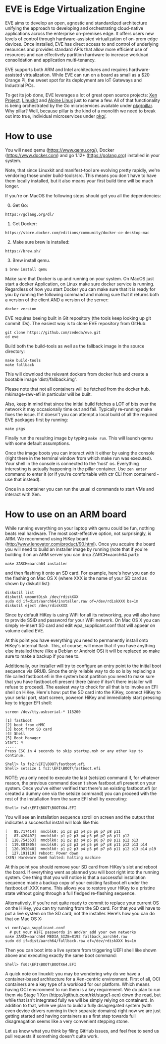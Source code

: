 # EVE is Edge Virtualization Engine

EVE aims to develop an open, agnostic and standardized architecture unifying the approach to developing and orchestrating cloud-native applications across the enterprise on-premises edge. It offers users new levels of control through hardware-assisted virtualization of on-prem edge devices. Once installed, EVE has direct access to and control of underlying resources and provides standard APIs that allow more efficient use of resources and can effectively partition hardware to increase workload consolidation and application multi-tenancy.

EVE supports both ARM and Intel architectures and requires hardware-assisted virtualization. While EVE can run on a board as small as a $20 Orange Pi, the sweet spot for its deployment are IoT Gateways and Industrial PCs.

To get its job done, EVE leverages a lot of great open source projects: [Xen Project](https://xenproject.org/), [Linuxkit](https://github.com/linuxkit/linuxkit) and [Alpine Linux](https://alpinelinux.org/) just to name a few. All of that functionality is being orchestrated by the Go microservices available under [pkg/pillar](pkg/pillar). Why pillar? Well, because pillar is the kind of a monolith we need to break out into true, individual microservices under [pkg/](pkg/).

# How to use

You will need qemu (https://www.qemu.org/), Docker (https://www.docker.com) 
and go 1.12+ (https://golang.org) installed in your system.

Note, that since Linuxkit and manifest-tool are evolving pretty rapidly, we're
vendoring those under build-tools/src. This means you don't have to have them
locally installed, but it also means your first build time will be much longer.

If you're on MacOS the following steps should get you all the dependencies:

  0. Get Go:

  ```
  https://golang.org/dl/
  ```
  1. Get Docker:

  ```
  https://store.docker.com/editions/community/docker-ce-desktop-mac
  ```
  2. Make sure brew is installed:

  ```
  https://brew.sh/
  ```
  3. Brew install qemu.

  ```
  $ brew install qemu
  ```

Make sure that Docker is up and running on your system. On MacOS just start a docker Application, on Linux make sure docker service is running. Regardless of how you start Docker you can make sure that it is ready for you by running the following command and making sure that it returns both a version of the client AND a version of the server:

```
docker version
```

EVE requires beeing built in Git repository (the tools keep looking up git commit IDs). The easiest way is to clone EVE repository from GitHub:
```
git clone https://github.com/zededa/eve.git
cd eve
```

Build both the build-tools as well as the fallback image in the source directory:

```
make build-tools
make fallback
```
This will download the relevant dockers from docker hub and create a bootable
image 'dist/<ARCH>/fallback.img'.

Please note that not all containers will be fetched from the docker
hub. mkimage-raw-efi in particular will be built.

Also, keep in mind that since the initial build fetches a LOT of bits
over the network it may occasionally time out and fail. Typically
re-running make fixes the issue. If it doesn't you can attempt a local
build of all the required EVE packages first by running:

```
make pkgs
```

Finally run the resulting image by typing `make run`. This will launch
qemu with some default assumptions.

Once the image boots you can interact with it either by using the console
(right there in the terminal window from which make run was executed).
Your shell in the console is connected to the 'host' os. Everything
interesting is actually happening in the pillar container. Use
`zen enter` command to enter it (or if you're comfortable with ctr CLI
from containerd - use that instead).

Once in a container you can run the usual xl commands to start VMs and
interact with Xen.

# How to use on an ARM board

While running everything on your laptop with qemu could be fun, nothing
beats real hardware. The most cost-effective option, not surprisingly,
is ARM. We recommend using HiKey board (http://www.lenovator.com/product/90.html).
Once you acquire the board you will need to build an installer image by running
(note that if you're building it on an ARM server you can drop ZARCH=aarch64 part):
```
make ZARCH=aarch64 installer
```
and then flashing it onto an SD card. For example, here's how you can do the
flashing on Mac OS X (where XXX is the name of your SD card as shown by
diskutil list):
```
diskutil list
diskutil umountDisk /dev/rdiskXXX
sudo dd if=dist/aarch64/installer.raw of=/dev/rdiskXXX bs=1m
diskutil eject /dev/rdiskXXX
```

Since by default HiKey is using WiFi for all its networking, you will also
have to provide SSID and password for your WiFi network. On Mac OS X you
can simply re-insert SD card and edit wpa_supplicant.conf that will appear 
on volume called EVE.


At this point you have everything you need to permanently install onto
HiKey's internal flash. This, of course, will mean that if you have anything
else installed there (like a Debian or Android OS) it will be replaced so
make sure to make a backup if you nee to.

Additionally, our installer will try to configure an entry point to the
initial boot sequence via GRUB. Since the only reliable way to do so is
by replacing a file called fastboot.efi in the system boot partition you
need to make sure that you have fastboot.efi present there (since if itsn't
there installer will refuse to proceed). The easiest way to check for
all that is to invoke an EFI shell on HiKey. Here's how: put the SD card 
into the KiKey, connect HiKey to your serial port, start screen, poweron
HiKey and immediately start pressing <ESC> key to trigger EFI shell:
```
screen /dev/tty.usbserial-* 115200

[1] fastboot
[2] boot from eMMC
[3] boot from SD card
[4] Shell
[5] Boot Manager
Start: 4
.....
Press ESC in 4 seconds to skip startup.nsh or any other key to continue.

Shell> ls fs2:\EFI\BOOT\fastboot.efi
Shell> setsize 1 fs2:\EFI\BOOT\fastboot.efi
```

NOTE: you only need to execute the last (setsize) command if, for whatever
reason, the previous command doesn't show fastboot.efi present on your
system. Once you've either verified that there's an existing fastboot.efi
(or created a dummy one via the setsize command) you can proceed with
the rest of the installation from the same EFI shell by executing:
```
Shell> fs0:\EFI\BOOT\BOOTX64.EFI
```

You will see an installation sequence scroll on screen and the output
that indicates a successful install will look like this:
```
[   85.717414]  mmcblk0: p1 p2 p3 p4 p5 p6 p7 p8 p11
[   87.420407]  mmcblk0: p1 p2 p3 p4 p5 p6 p7 p8 p11 p12
[  118.754353]  mmcblk0: p1 p2 p3 p4 p5 p6 p7 p8 p11 p12 p13
[  119.801805]  mmcblk0: p1 p2 p3 p4 p5 p6 p7 p8 p11 p12 p13 p14
[  120.992048]  mmcblk0: p1 p2 p3 p4 p5 p6 p7 p8 p11 p12 p13 p14 p19
[  127.191119] reboot: Power down
(XEN) Hardware Dom0 halted: halting machine
```

At this point you should remove your SD card from HiKey's slot and reboot
the board. If everything went as planned you will boot right into the running
system. One thing that you will notice is that a successful installation sequence
made a backup copy of your existing fastboot.efi under the fastboot.efi.XXX name.
This allows you to restore your HiKey to a pristine state without going through
a full fledged re-flashing sequence.

Alternatively, if you're not quite ready to commit to replace your current OS
on the HiKey, you can try running from the SD card. For that you will have to
put a live system on the SD card, not the installer. Here's how you can do that
on Mac OS X:
```
vi conf/wpa_supplicant.conf
  # put your WIFI passwords in and/or add your own networks
make ZARCH=aarch64 MEDIA_SIZE=8192 fallback_aarch64.raw
sudo dd if=dist/aarch64/fallback.raw of=/dev/rdiskXXX bs=1m
```

Then you can boot into a live system from triggering UEFI shell like shown
above and executing exactly the same boot command:
```
Shell> fs0:\EFI\BOOT\BOOTX64.EFI
```

A quick note on linuxkit: you may be wondering why do we have a container-based
architecture for a Xen-centric environment. First of all, OCI containers
are a key type of a workload for our platform. Which means having
OCI environment to run them is a key requirement. We do plan to run them
via Stage 1 Xen (https://github.com/rkt/stage1-xen) down the road, but 
while that isn't integrated fully we will be simply relying on containerd.
In addition to that, while we plan to build a fully disagregated system 
(with even device drivers running in their separate domains) right now
we are just getting started and having containers as a first step towards
full disagreagation seems like a very convenient stepping stone. 

Let us know what you think by filing GitHub issues, and feel free to 
send us pull requests if something doesn't quite work.
